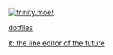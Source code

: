 [![trinity.moe!](https://ia801804.us.archive.org/20/items/trinmoe3/trinnow.bmp)](https://www.github.com/devenblake/homepage/)

[dotfiles](https://git.sr.ht/~trinity/dotfiles)

[it: the line editor of the future](https://git.sr.ht/~trinity/it)
